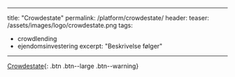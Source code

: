 
---
title: "Crowdestate"
permalink: /platform/crowdestate/
header:
  teaser: /assets/images/logo/crowdestate.png
tags:
  - crowdlending
  - ejendomsinvestering
excerpt: "Beskrivelse følger"
---

[Crowdestate](/go/tc/crowdestate/){: .btn .btn--large .btn--warning}
